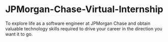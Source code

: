 # JPMorgan-Chase-Virtual-Internship
To explore life as a software engineer at JPMorgan Chase and obtain valuable technology skills required to drive your career in the direction you want it to go.

